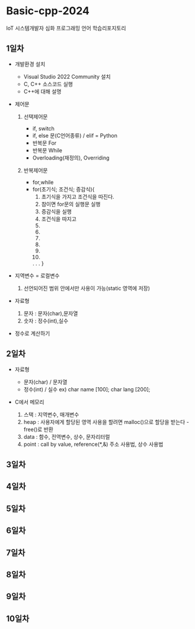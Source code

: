 # Basic-cpp-2024
IoT 시스템개발자 심화 프로그래밍 언어 학습리포지토리

## 1일차
- 개발환경 설치
	- Visual Studio 2022 Community 설치
	- C, C++ 소스코드 실행
	- C++에 대해 설명

- 제어문
	1. 선택제어문 
		- if, switch
		- if, else 문(C언어종류) / elif = Python
		- 반복문 For
		- 반복문 While
		- Overloading(재정의), Overriding
		
	2. 반복제어문 
		- for,while
		- for(초기식; 조건식; 증감식){
			1. 초기식을 가지고 조건식을 따진다.
			2. 참이면 for문의 실행문 실행
			3. 증감식을 실행
			4. 조건식을 따지고
			2.
			3.
			4.
			2.
			3.
			4.
			.
			.
			.
		}

	
- 지역변수 = 로컬변수
	1. 선언되어진 범위 안에서만 사용이 가능(static 영역에 저장)

- 자료형
	1. 문자 : 문자(char),문자열
	2. 숫자 : 정수(int),실수
	
- 정수로 계산하기
	


## 2일차

- 자료형
	- 문자(char) / 문자열
	- 정수(int) / 실수
ex) char name [100];
	char lang [200];

- C에서 메모리
	1. 스택 : 지역변수, 매개변수
	2. heap : 사용자에게 할당된 영역 사용을 할려면 malloc()으로 할당을 받는다 - free()로 반환
	3. data : 함수, 전역변수, 상수, 문자리터럴
	4. point : call by value, reference(*,&) 주소 사용법, 상수 사용법

## 3일차

## 4일차

## 5일차

## 6일차

## 7일차

## 8일차

## 9일차 

## 10일차